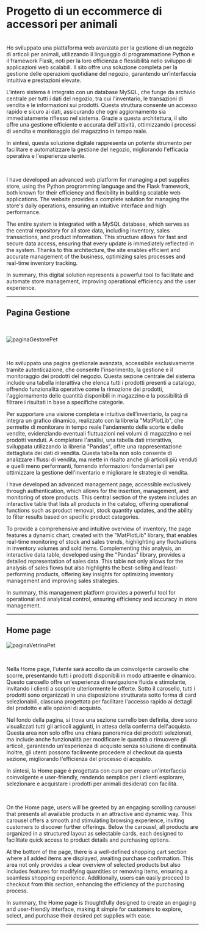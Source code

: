 <h1>Progetto di un eccommerce di accessori per animali</h1>
<br>
Ho sviluppato una piattaforma web avanzata per la gestione di un negozio di articoli per animali, utilizzando il linguaggio di programmazione Python e il framework Flask, noti per la loro efficienza e flessibilità nello sviluppo di applicazioni web scalabili. Il sito offre una soluzione completa per la gestione delle operazioni quotidiane del negozio, garantendo un’interfaccia intuitiva e prestazioni elevate.

L'intero sistema è integrato con un database MySQL, che funge da archivio centrale per tutti i dati del negozio, tra cui l'inventario, le transazioni di vendita e le informazioni sui prodotti. Questa struttura consente un accesso rapido e sicuro ai dati, assicurando che ogni aggiornamento sia immediatamente riflesso nel sistema. Grazie a questa architettura, il sito offre una gestione efficiente e accurata dell'attività, ottimizzando i processi di vendita e monitoraggio del magazzino in tempo reale.

In sintesi, questa soluzione digitale rappresenta un potente strumento per facilitare e automatizzare la gestione del negozio, migliorando l'efficacia operativa e l'esperienza utente.

<br>

I have developed an advanced web platform for managing a pet supplies store, using the Python programming language and the Flask framework, both known for their efficiency and flexibility in building scalable web applications. The website provides a complete solution for managing the store's daily operations, ensuring an intuitive interface and high performance.

The entire system is integrated with a MySQL database, which serves as the central repository for all store data, including inventory, sales transactions, and product information. This structure allows for fast and secure data access, ensuring that every update is immediately reflected in the system. Thanks to this architecture, the site enables efficient and accurate management of the business, optimizing sales processes and real-time inventory tracking.

In summary, this digital solution represents a powerful tool to facilitate and automate store management, improving operational efficiency and the user experience.

<hr>

<h2>Pagina Gestione</h2>
<br>

![paginaGestorePet](https://github.com/user-attachments/assets/6571beee-40a1-4c29-bb59-eea603fea7b9)

<br>

Ho sviluppato una pagina gestionale avanzata, accessibile esclusivamente tramite autenticazione, che consente l'inserimento, la gestione e il monitoraggio dei prodotti del negozio. Questa sezione centrale del sistema include una tabella interattiva che elenca tutti i prodotti presenti a catalogo, offrendo funzionalità operative come la rimozione dei prodotti, l'aggiornamento delle quantità disponibili in magazzino e la possibilità di filtrare i risultati in base a specifiche categorie.

Per supportare una visione completa e intuitiva dell'inventario, la pagina integra un grafico dinamico, realizzato con la libreria "MatPlotLib", che permette di monitorare in tempo reale l'andamento delle scorte e delle vendite, evidenziando eventuali fluttuazioni nei volumi di magazzino e nei prodotti venduti. A completare l'analisi, una tabella dati interattiva, sviluppata utilizzando la libreria "Pandas", offre una rappresentazione dettagliata dei dati di vendita. Questa tabella non solo consente di analizzare i flussi di vendita, ma mette in risalto anche gli articoli più venduti e quelli meno performanti, fornendo informazioni fondamentali per ottimizzare la gestione dell'inventario e migliorare le strategie di vendita.


I have developed an advanced management page, accessible exclusively through authentication, which allows for the insertion, management, and monitoring of store products. This central section of the system includes an interactive table that lists all products in the catalog, offering operational functions such as product removal, stock quantity updates, and the ability to filter results based on specific product categories.

To provide a comprehensive and intuitive overview of inventory, the page features a dynamic chart, created with the "MatPlotLib" library, that enables real-time monitoring of stock and sales trends, highlighting any fluctuations in inventory volumes and sold items. Complementing this analysis, an interactive data table, developed using the "Pandas" library, provides a detailed representation of sales data. This table not only allows for the analysis of sales flows but also highlights the best-selling and least-performing products, offering key insights for optimizing inventory management and improving sales strategies.

In summary, this management platform provides a powerful tool for operational and analytical control, ensuring efficiency and accuracy in store management.

<hr>

<h2>Home page</h2>

![paginaVetrinaPet](https://github.com/user-attachments/assets/0d9afc10-6fae-4f04-a9bb-6af994ed65e4)


<br>

Nella Home page, l'utente sarà accolto da un coinvolgente carosello che scorre, presentando tutti i prodotti disponibili in modo attraente e dinamico. Questo carosello offre un'esperienza di navigazione fluida e stimolante, invitando i clienti a scoprire ulteriormente le offerte. Sotto il carosello, tutti i prodotti sono organizzati in una disposizione strutturata sotto forma di card selezionabili, ciascuna progettata per facilitare l'accesso rapido ai dettagli del prodotto e alle opzioni di acquisto.

Nel fondo della pagina, si trova una sezione carrello ben definita, dove sono visualizzati tutti gli articoli aggiunti, in attesa della conferma dell'acquisto. Questa area non solo offre una chiara panoramica dei prodotti selezionati, ma include anche funzionalità per modificare le quantità o rimuovere gli articoli, garantendo un'esperienza di acquisto senza soluzione di continuità. Inoltre, gli utenti possono facilmente procedere al checkout da questa sezione, migliorando l'efficienza del processo di acquisto.

In sintesi, la Home page è progettata con cura per creare un'interfaccia coinvolgente e user-friendly, rendendo semplice per i clienti esplorare, selezionare e acquistare i prodotti per animali desiderati con facilità.

<br>

On the Home page, users will be greeted by an engaging scrolling carousel that presents all available products in an attractive and dynamic way. This carousel offers a smooth and stimulating browsing experience, inviting customers to discover further offerings. Below the carousel, all products are organized in a structured layout as selectable cards, each designed to facilitate quick access to product details and purchasing options.

At the bottom of the page, there is a well-defined shopping cart section where all added items are displayed, awaiting purchase confirmation. This area not only provides a clear overview of selected products but also includes features for modifying quantities or removing items, ensuring a seamless shopping experience. Additionally, users can easily proceed to checkout from this section, enhancing the efficiency of the purchasing process.

In summary, the Home page is thoughtfully designed to create an engaging and user-friendly interface, making it simple for customers to explore, select, and purchase their desired pet supplies with ease.
<hr>





